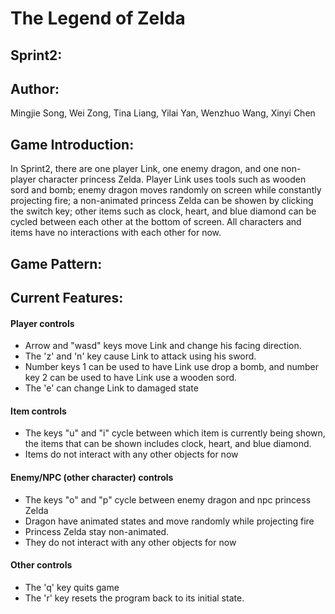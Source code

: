 # The Legend of Zelda
## Sprint2:

## Author: 
Mingjie Song, Wei Zong, Tina Liang, Yilai Yan, Wenzhuo Wang, Xinyi Chen

## Game Introduction:
In Sprint2, there are one player Link, one enemy dragon, and one non-player character princess Zelda. Player Link uses tools such as wooden sord and bomb; enemy dragon moves randomly on screen while constantly projecting fire; a non-animated princess Zelda can be showen by clicking the switch key; other items such as clock, heart, and blue diamond can be cycled between each other at the bottom of screen. All characters and items have no interactions with each other for now.

## Game Pattern:

## Current Features:
 
#### Player controls
- Arrow and "wasd" keys move Link and change his facing direction.
- The 'z' and 'n' key cause Link to attack using his sword.
- Number keys 1 can be used to have Link use drop a bomb, and number key 2 can be used to have Link use a wooden sord.
- The 'e' can change Link to damaged state

#### Item controls
- The keys "u" and "i" cycle between which item is currently being shown, the items that can be shown includes clock, heart, and blue diamond. 
- Items do not interact with any other objects for now

#### Enemy/NPC (other character) controls
- The keys "o" and "p" cycle between enemy dragon and npc princess Zelda
- Dragon have animated states and move randomly while projecting fire
- Princess Zelda stay non-animated.
- They do not interact with any other objects for now

#### Other controls
- The 'q' key quits game
- The 'r' key resets the program back to its initial state.
